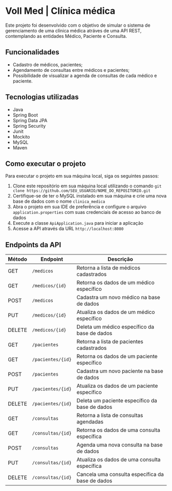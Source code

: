 # Voll Med | Clínica médica

Este projeto foi desenvolvido com o objetivo de simular o sistema de gerenciamento de uma clínica médica atráves de uma API REST, contemplando as entidades Médico, Paciente e Consulta.

## Funcionalidades

- Cadastro de médicos, pacientes;
- Agendamento de consultas entre médicos e pacientes;
- Possibilidade de visualizar a agenda de consultas de cada médico e paciente.

## Tecnologias utilizadas

- Java
- Spring Boot
- Spring Data JPA
- Spring Security
- Junit
- Mockito
- MySQL
- Maven

## Como executar o projeto

Para executar o projeto em sua máquina local, siga os seguintes passos:

1. Clone este repositório em sua máquina local utilizando o comando `git clone https://github.com/SEU_USUARIO/NOME_DO_REPOSITORIO.git`
2. Certifique-se de ter o MySQL instalado em sua máquina e crie uma nova base de dados com o nome `clinica_medica`
3. Abra o projeto em sua IDE de preferência e configure o arquivo `application.properties` com suas credenciais de acesso ao banco de dados
4. Execute a classe `ApiApplication.java` para iniciar a aplicação
5. Acesse a API através da URL `http://localhost:8080`

## Endpoints da API

| Método | Endpoint                | Descrição                                           |
| ------ | -----------------------| ----------------------------------------------------|
| GET    | `/medicos`              | Retorna a lista de médicos cadastrados              |
| GET    | `/medicos/{id}`         | Retorna os dados de um médico específico            |
| POST   | `/medicos`              | Cadastra um novo médico na base de dados            |
| PUT    | `/medicos/{id}`         | Atualiza os dados de um médico específico           |
| DELETE | `/medicos/{id}`         | Deleta um médico específico da base de dados         |
| GET    | `/pacientes`            | Retorna a lista de pacientes cadastrados            |
| GET    | `/pacientes/{id}`       | Retorna os dados de um paciente específico          |
| POST   | `/pacientes`            | Cadastra um novo paciente na base de dados          |
| PUT    | `/pacientes/{id}`       | Atualiza os dados de um paciente específico         |
| DELETE | `/pacientes/{id}`       | Deleta um paciente específico da base de dados       |
| GET    | `/consultas`            | Retorna a lista de consultas agendadas              |
| GET    | `/consultas/{id}`       | Retorna os dados de uma consulta específica         |
| POST   | `/consultas`            | Agenda uma nova consulta na base de dados            |
| PUT    | `/consultas/{id}`       | Atualiza os dados de uma consulta específica         |
| DELETE | `/consultas/{id}`       | Cancela uma consulta específica da base de dados     |









